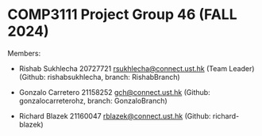 # COMP3111 Project Group 46 (FALL 2024)

Members:

- Rishab Sukhlecha 20727721 rsukhlecha@connect.ust.hk (Team Leader) (Github: rishabsukhlecha, branch: RishabBranch)

- Gonzalo Carretero 21158252 gch@connect.ust.hk (Github: gonzalocarreterohz, branch: GonzaloBranch)

- Richard Blazek 21160047 rblazek@connect.ust.hk (Github: richard-blazek)
